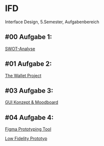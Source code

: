 # IFD
<p>Interface Design, 5.Semester, Aufgabenbereich</p>
<h2>#00 Aufgabe 1:</h2>
<a href="https://xd.adobe.com/view/d75505a8-0ff7-4590-8c1f-0198ce0ef607-8206/?fullscreen&hints=off">SWOT-Analyse</a>

<h2>#01 Aufgabe 2:</h2> 
<a href="https://github.com/isabels99/IFD/blob/main/The%20Wallet%20Project%20.pdf">The Wallet Project</a>

<h2>#03 Aufgabe 3:</h2> 
<a href="https://github.com/isabels99/IFD/blob/bb7ef5a41c4194a801c3793cc62a7945204a49ca/GUI%20Konzept%20und%20Moodboard.pdf">GUI Konzept & Moodboard</a>

<h2>#04 Aufgabe 4:</h2> 
<a href="/Figma_von_Isabel_Schindler.pdf">Figma Prototyping Tool</a>
<p><a href="https://github.com/isabels99/IFD/blob/1ff92ca01016807333ae4f97f905d50cd89290fc/Low%20Fid%20Prototyp.png">Low Fidelity Prototyp</a></p>

